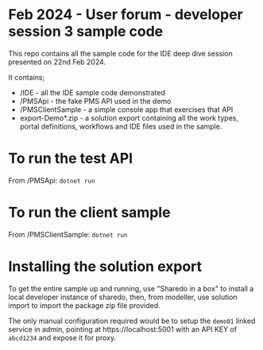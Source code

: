 # Feb 2024 - User forum - developer session 3 sample code

This repo contains all the sample code for the IDE deep dive session presented on 22nd Feb 2024.

It contains;

- /IDE - all the IDE sample code demonstrated
- /PMSApi - the fake PMS API used in the demo
- /PMSClientSample - a simple console app that exercises that API
- export-Demo*.zip - a solution export containing all the work types, portal definitions, workflows and IDE files used in the sample.

# To run the test API
From /PMSApi: `dotnet run`

# To run the client sample
From /PMSClientSample: `dotnet run`

# Installing the solution export
To get the entire sample up and running, use "Sharedo in a box" to install a local developer instance of sharedo, then, from modeller, use solution import to import the package zip file provided.

The only manual configuration required would be to setup the `demo01` linked service in admin, pointing at https://localhost:5001 with an API KEY of `abcd1234` and expose it for proxy.


